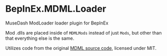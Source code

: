 # BepInEx.MDML.Loader
MuseDash ModLoader loader plugin for BepInEx

Mod .dlls are placed inside of `MDMLMods` instead of just `Mods`, but other than that everything else is the same.

Utilizes code from the original [MDML source code](https://github.com/mo10/MuseDashModLoader), licensed under MIT.